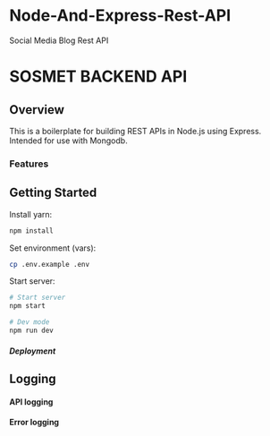 # Node-And-Express-Rest-API
Social Media Blog Rest API 

# SOSMET BACKEND API

## Overview

This is a boilerplate  for building REST APIs in Node.js using Express. Intended for use with Mongodb.

### Features


## Getting Started

Install yarn:
```js
npm install
```

Set environment (vars):
```sh
cp .env.example .env
```

Start server:
```sh
# Start server
npm start

# Dev mode
npm run dev
```



##### Deployment

## Logging


#### API logging

#### Error logging
